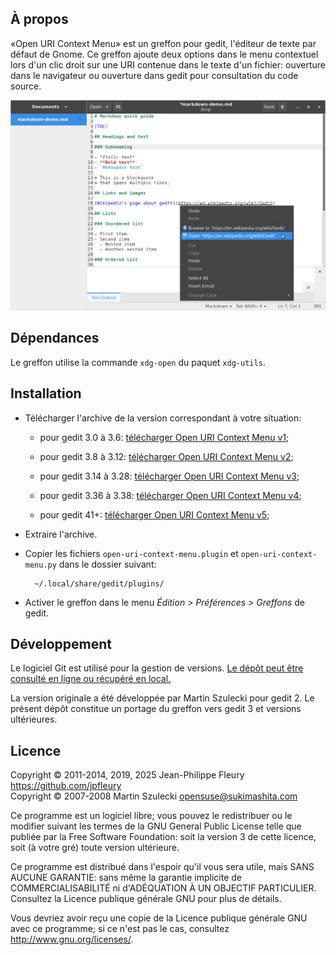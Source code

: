 ## À propos

«Open URI Context Menu» est un greffon pour gedit, l'éditeur de texte par défaut de Gnome. Ce greffon ajoute deux options dans le menu contextuel lors d'un clic droit sur une URI contenue dans le texte d'un fichier: ouverture dans le navigateur ou ouverture dans gedit pour consultation du code source.

![Menu contextuel de gedit avec les options du greffon](https://raw.githubusercontent.com/jpfleury/open-uri-context-menu/master/assets/example-context-menu.png)

## Dépendances

Le greffon utilise la commande `xdg-open` du paquet `xdg-utils`.

## Installation

- Télécharger l'archive de la version correspondant à votre situation:

	- pour gedit 3.0 à 3.6: [télécharger Open URI Context Menu v1](https://github.com/jpfleury/open-uri-context-menu/archive/v1.zip);
	
	- pour gedit 3.8 à 3.12: [télécharger Open URI Context Menu v2](https://github.com/jpfleury/open-uri-context-menu/archive/v2.zip);
	
	- pour gedit 3.14 à 3.28: [télécharger Open URI Context Menu v3](https://github.com/jpfleury/open-uri-context-menu/archive/v3.zip);
	
	- pour gedit 3.36 à 3.38: [télécharger Open URI Context Menu v4](https://github.com/jpfleury/open-uri-context-menu/archive/v4.zip);
	
	- pour gedit 41+: [télécharger Open URI Context Menu v5](https://github.com/jpfleury/open-uri-context-menu/archive/master.zip);

- Extraire l'archive.

- Copier les fichiers `open-uri-context-menu.plugin` et `open-uri-context-menu.py` dans le dossier suivant:

		~/.local/share/gedit/plugins/

- Activer le greffon dans le menu *Édition > Préférences > Greffons* de gedit.

## Développement

Le logiciel Git est utilisé pour la gestion de versions. [Le dépôt peut être consulté en ligne ou récupéré en local.](https://github.com/jpfleury/open-uri-context-menu)

La version originale a été développée par Martin Szulecki pour gedit 2. Le présent dépôt constitue un portage du greffon vers gedit 3 et versions ultérieures.

## Licence

Copyright © 2011-2014, 2019, 2025 Jean-Philippe Fleury <https://github.com/jpfleury>  
Copyright © 2007-2008 Martin Szulecki <opensuse@sukimashita.com>

Ce programme est un logiciel libre; vous pouvez le redistribuer ou le
modifier suivant les termes de la GNU General Public License telle que
publiée par la Free Software Foundation: soit la version 3 de cette
licence, soit (à votre gré) toute version ultérieure.

Ce programme est distribué dans l'espoir qu'il vous sera utile, mais SANS
AUCUNE GARANTIE: sans même la garantie implicite de COMMERCIALISABILITÉ
ni d'ADÉQUATION À UN OBJECTIF PARTICULIER. Consultez la Licence publique
générale GNU pour plus de détails.

Vous devriez avoir reçu une copie de la Licence publique générale GNU avec
ce programme; si ce n'est pas le cas, consultez
<http://www.gnu.org/licenses/>.
